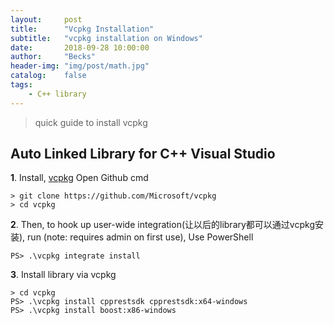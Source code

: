 ```yaml
---
layout:     post
title:      "Vcpkg Installation"
subtitle:   "vcpkg installation on Windows"
date:       2018-09-28 10:00:00
author:     "Becks"
header-img: "img/post/math.jpg"
catalog:    false
tags: 
    - C++ library
---
```


> quick guide to install vcpkg
> 



## Auto Linked Library for C++ Visual Studio



__1__. Install, [vcpkg](https://github.com/Microsoft/vcpkg) 
Open Github cmd

```shell
> git clone https://github.com/Microsoft/vcpkg
> cd vcpkg
``` 

__2__. Then, to hook up user-wide integration(让以后的library都可以通过vcpkg安装), run (note: requires admin on first use), Use PowerShell

```shell
PS> .\vcpkg integrate install

```

__3__. Install library via vcpkg

```shell
> cd vcpkg
PS> .\vcpkg install cpprestsdk cpprestsdk:x64-windows
PS> .\vcpkg install boost:x86-windows
```

